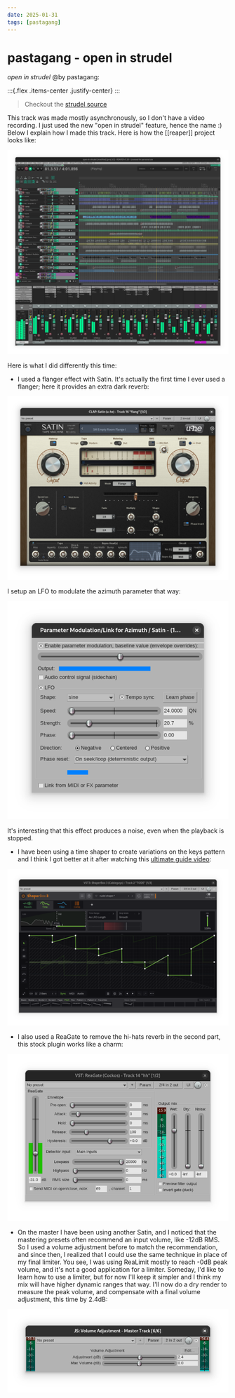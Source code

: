 ```yaml
---
date: 2025-01-31
tags: [pastagang]
---
```

# pastagang - open in strudel

*open in strudel* @by pastagang:

:::{.flex .items-center .justify-center}
<peaks-player url="https://cdn.midirus.com/audio/2025-pastagang/open-in-strudel"></peaks-player>
:::

> Checkout the [strudel source](https://strudel.cc/?QUIJvyxGpHpO)

This track was made mostly asynchronously, so I don't have a video recording. I just used the new "open in strudel" feature, hence the name :)
Below I explain how I made this track. Here is how the [[reaper]] project looks like:

![open-in-strudel-final](media/open-in-strudel-final.png)

Here is what I did differently this time:

- I used a flanger effect with Satin. It's actually the first time I ever used a flanger; here it provides an extra dark reverb:

![open-in-strudel-flanger](media/open-in-strudel-flanger.png)

I setup an LFO to modulate the azimuth parameter that way:

![open-in-strudel-azimuth](media/open-in-strudel-azimuth.png)

It's interesting that this effect produces a noise, even when the playback is stopped.

- I have been using a time shaper to create variations on the keys pattern and I think I got better at it after watching this [ultimate guide video](https://www.youtube.com/watch?v=PmX8UY8q6oA):

![open-in-strudel-time-shaper](media/open-in-strudel-time-shaper.png)

- I also used a ReaGate to remove the hi-hats reverb in the second part, this stock plugin works like a charm:

![open-in-strudel-hat-gate](media/open-in-strudel-hat-gate.png)

- On the master I have been using another Satin, and I noticed that the mastering presets often recommend an input volume, like -12dB RMS. So I used a volume adjustment before to match the recommendation, and since then, I realized that I could use the same technique in place of my final limiter. You see, I was using ReaLimit mostly to reach -0dB peak volume, and it's not a good application for a limiter. Someday, I'd like to learn how to use a limiter, but for now I'll keep it simpler and I think my mix will have higher dynamic ranges that way. I'll now do a dry render to measure the peak volume, and compensate with a final volume adjustment, this time by 2.4dB:

![open-in-strudel-gain](media/open-in-strudel-gain.png)
